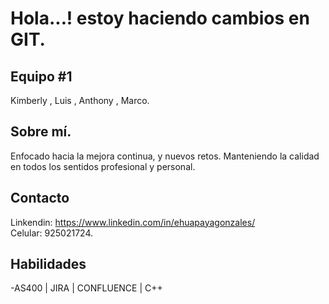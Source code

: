 # Hola...! estoy haciendo cambios en GIT.

## Equipo #1
Kimberly , Luis , Anthony , Marco. 

## Sobre mí.
Enfocado hacia la mejora continua, y nuevos retos. Manteniendo la calidad en todos los sentidos
profesional y personal.

## Contacto 
Linkendin: https://www.linkedin.com/in/ehuapayagonzales/   
Celular: 925021724.

## Habilidades
-AS400 | JIRA  | CONFLUENCE | C++